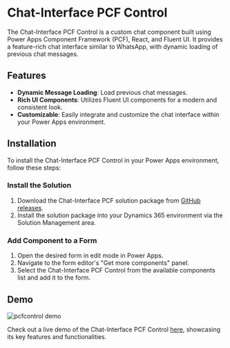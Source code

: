 # Chat-Interface PCF Control

The Chat-Interface PCF Control is a custom chat component built using Power Apps Component Framework (PCF), React, and Fluent UI. It provides a feature-rich chat interface similar to WhatsApp, with dynamic loading of previous chat messages.

## Features

- **Dynamic Message Loading**: Load previous chat messages.
- **Rich UI Components**: Utilizes Fluent UI components for a modern and consistent look.
- **Customizable**: Easily integrate and customize the chat interface within your Power Apps environment.

## Installation

To install the Chat-Interface PCF Control in your Power Apps environment, follow these steps:

### Install the Solution

1. Download the Chat-Interface PCF solution package from [GitHub releases](ChatSolution).
2. Install the solution package into your Dynamics 365 environment via the Solution Management area.

### Add Component to a Form

1. Open the desired form in edit mode in Power Apps.
2. Navigate to the form editor's "Get more components" panel.
3. Select the Chat-Interface PCF Control from the available components list and add it to the form.

## Demo

![pcfcontrol demo](https://github.com/user-attachments/assets/97dcc972-f79d-4580-a94a-9e4242a9ae05)

Check out a live demo of the Chat-Interface PCF Control [here](https://github.com/user-attachments/assets/97dcc972-f79d-4580-a94a-9e4242a9ae05), showcasing its key features and functionalities.
